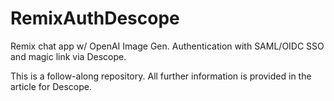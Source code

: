 # RemixAuthDescope
Remix chat app w/ OpenAI Image Gen. Authentication with SAML/OIDC SSO and magic link via Descope.

This is a follow-along repository. All further information is provided in the article for Descope.
